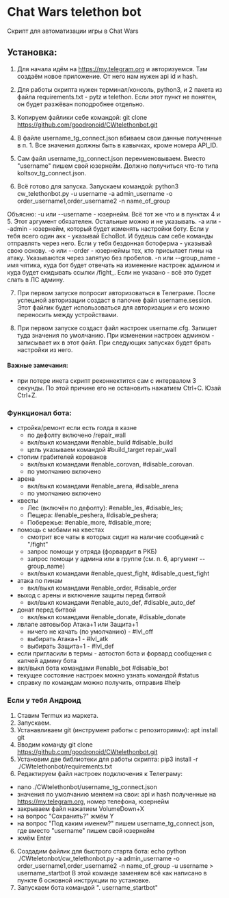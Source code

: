 # Chat Wars telethon bot 
Скрипт для автоматизации игры в Chat Wars 

## Установка:
1. Для начала идём на https://my.telegram.org и авторизуемся. Там создаём новое приложение. От него нам нужен api id  и hash.

2. Для работы скрипта нужен терминал/консоль, python3, и 2 пакета из файла requirements.txt - pytz и telethon. 
Если этот пункт не понятен, он будет разжёван поподробнее отдельно.

3. Копируем файлики себе командой: git clone https://github.com/goodronoid/CWtelethonbot.git

4. В файле username_tg_connect.json вбиваем свои данные полученные в п. 1.
Все значения должны быть в кавычках, кроме номера API_ID.

5. Сам файл username_tg_connect.json переименовываем. Вместо "username" пишем свой юзернейм. Должно получиться что-то типа koltsov_tg_connect.json.

6. Всё готово для запуска. Запускаем командой: 
python3 cw_telethonbot.py -u username -a admin_username -o order_username1,order_username2 -n name_of_group

Объясню:
-u или --username - юзернейм. Всё тот же что и в пунктах 4 и 5.
Этот аргумент обязателен. Остальные можно и не указывать.
-a или --admin - юзернейм, который будет изменять настройки боту. Если у тебя всего один акк - указывай EchoBot. И будешь сам себе команды отправлять через него. Если у тебя бездонная ботоферма - указывай свою основу.
-o или --order - юзернеймы тех, кто присылает пины на атаку. Указываются через запятую без пробелов.
-n или --group_name - имя чятика, куда бот будет отвечать на изменение настроек админом и куда будет скидывать ссылки /fight_. Если не указано - всё это будет слать в ЛС админу.

7. При первом запуске попросит авторизоваться в Телеграме. После успешной авторизации создаст в папочке файл username.session. Этот файлик будет использоваться для авторизации и его можно переносить между устройствами.

8. При первом запуске создаст файл настроек username.cfg. Запишет туда значения по умолчанию. При изменении настроек админом - записывает их в этот файл. При следующих запусках будет брать настройки из него.

#### Важные замечания:
- при потере инета скрипт реконнектится сам с интервалом 3 секунды. По этой причине его не остановить нажатием Ctrl+C. Юзай Ctrl+Z.

### Функционал бота:
- стройка/ремонт если есть голда в казне 
    - по дефолту включено /repair_wall
    - вкл/выкл командами #enable_build #disable_build
    - цель указываем командой #build_target repair_wall
- стопим грабителей корованов 
    - вкл/выкл командами #enable_corovan, #disable_corovan. 
    - по умолчанию включено
- арена 
    - вкл/выкл командами #enable_arena, #disable_arena
    - по умолчанию включено
- квесты 
    - Лес (включён по дефолту): #enable_les, #disable_les; 
    - Пещера: #enable_peshera, #disable_peshera; 
    - Побережье: #enable_more, #disable_more; 
- помощь с мобами на квестах 
    - смотрит все чаты в которых сидит на наличие сообщений с "/fight"
    - запрос помощи у отряда (форвардит в РКБ)
    - запрос помощи у админа или в группе (см. п. 6, аргумент --group_name)
    - вкл/выкл командами #enable_quest_fight, #disable_quest_fight
- атака по пинам
    - вкл/выкл командами #enable_order, #disable_order
- выход с арены и включение защиты перед битвой
    - вкл/выкл командами #enable_auto_def, #disable_auto_def
- донат перед битвой
    - вкл/выкл командами #enable_donate, #disable_donate
- лвлапе автовыбор Атака+1 или Защита+1
    - ничего не качать (по умолчанию) - #lvl_off
    - выбирать Атака+1 - #lvl_atk
    - выбирать Защита+1 - #lvl_def
- если пригласили в термы - автостоп бота и форвард сообщения с капчей админу бота
- вкл/выкл бота командами #enable_bot #disable_bot
- текущее состояние настроек можно узнать командой #status
- справку по командам можно получить, отправив #help

### Если у тебя Андроид

1. Ставим Termux из маркета.
2. Запускаем.
3. Устанавливаем git (инструмент работы с репозиториями): apt install git
4. Вводим команду git clone https://github.com/goodronoid/CWtelethonbot.git
5. Установим две библиотеки для работы скрипта: pip3 install -r ./CWtelethonbot/requirements.txt
6. Редактируем файл настроек подключения к Телеграму:
- nano ./CWtelethonbot/username_tg_connect.json
- значения по умолчанию меняем на свои: api и hash полученные на https://my.telegram.org, номер телефона, юзернейм
- закрываем файл нажатием VolumeDown+X
- на вопрос "Сохранить?" жмём Y
- на вопрос "Под каким именем?" пишем username_tg_connect.json, где вместо "username" пишем свой юзернейм
- жмём Enter
6. Создадим файлик для быстрого старта бота: echo python ./CWteletonbot/cw_telethonbot.py -a admin_username -o order_username1,order_username2 -n name_of_group -u username > username_startbot
В этой команде заменяем всё как написано в пункте 6 основной инструкции по установке.
7. Запускаем бота командой ". username_startbot"